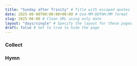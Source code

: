 ```yaml
---
title: "Sunday after Trinity" # Title with escaped quotes
date: 2025-06-08T00:00:00+00:00 # Use-MM-DDTHH:MM format
slug: 2025-06-08 # Clean URL using only date
layout: "days/single" # Specify the layout for these pages
draft: false # Set to true to hide the page
---
```


### Collect


### Hymn